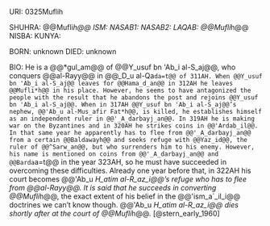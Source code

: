 URI: 0325Muflih

SHUHRA: @@Mufli*h@@
ISM: 
NASAB1: 
NASAB2: 
LAQAB: @@Mufli*h@@
NISBA: 
KUNYA: 

BORN: unknown
DIED: unknown

BIO: He is a @@*gul_am@@ of @@Y_usuf bn 'Ab_i al-S_aj@@, who conquers @@al-Rayy@@ in @@_D_u al-Qa`da=t@@ of 311AH. When @@Y_usuf bn 'Ab_i al-S_aj@@ leaves for @@Hama_d_an@@ in 312AH he leaves @@Mufli*h@@ in his place. However, he seems to have antagonized the people with the result that he abandons the post and rejoins @@Y_usuf bn 'Ab_i al-S_aj@@. When in 317AH @@Y_usuf bn 'Ab_i al-S_aj@@’s nephew, @@'Ab_u al-Mus_afir Fat*h@@, is killed, he establishes himself as an independent ruler in @@'_A_darbayj_an@@. In 319AH he is making war on the Byzantines and in 320AH he strikes coins in @@'Ardab_il@@. In that same year he apparently has to flee from @@'_A_darbayj_an@@ from a certain @@Baldawayh@@ and seeks refuge with @@Yaz_id@@, the ruler of @@^Sarw_an@@, but who surrenders him to his enemy. However, his name is mentioned on coins from @@'_A_darbayj_an@@ and @@Barda`a=t@@ in the year 323AH, so he must have succeeded in overcoming these difficulties. Already one year before that, in 322AH his court becomes @@'Ab_u *H_atim al-R_az_i@@’s refuge who has to flee from @@al-Rayy@@. It is said that he succeeds in converting @@Mufli*h@@, the exact extent of his belief in the @@'ism_a`_il_i@@ doctrines we can’t know though. @@'Ab_u *H_atim al-R_az_i@@ dies shortly after at the court of @@Mufli*h@@. [@stern_early_1960]
